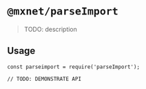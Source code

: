 <!--
 * @Author: 邱狮杰
 * @Date: 2022-08-13 14:55:52
 * @LastEditTime: 2022-08-13 14:57:38
 * @Description: 
 * @FilePath: /repo/script/parseImport/README.md
-->
# `@mxnet/parseImport`

> TODO: description

## Usage

```
const parseimport = require('parseImport');

// TODO: DEMONSTRATE API
```
